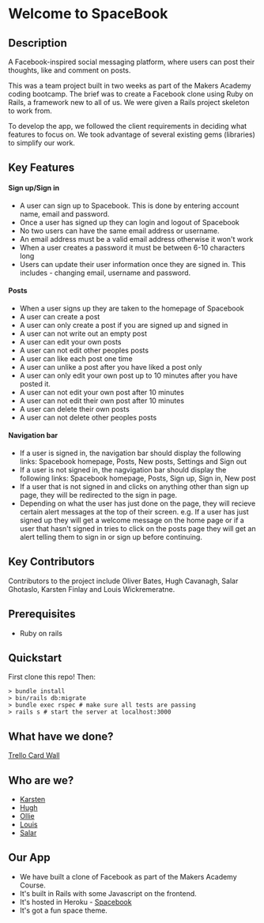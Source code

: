 # Welcome to SpaceBook

## Description

A Facebook-inspired social messaging platform, where users can post their thoughts, like and comment on posts.

This was a team project built in two weeks as part of the Makers Academy coding bootcamp. The brief was to create a Facebook clone using Ruby on Rails, a framework new to all of us. We were given a Rails project skeleton to work from.

To develop the app, we followed the client requirements in deciding what features to focus on. We took advantage of several existing gems (libraries) to simplify our work.

## Key Features

#### Sign up/Sign in

- A user can sign up to Spacebook. This is done by entering account name, email and password.
- Once a user has signed up they can login and logout of Spacebook
- No two users can have the same email address or username.
- An email address must be a valid email address otherwise it won't work
- When a user creates a password it must be between 6-10 characters long
- Users can update their user information once they are signed in. This includes - changing email, username and password.

#### Posts

- When a user signs up they are taken to the homepage of Spacebook
- A user can create a post
- A user can only create a post if you are signed up and signed in
- A user can not write out an empty post
- A user can edit your own posts
- A user can not edit other peoples posts
- A user can like each post one time
- A user can unlike a post after you have liked a post only
- A user can only edit your own post up to 10 minutes after you have posted it.
- A user can not edit your own post after 10 minutes
- A user can not edit their own post after 10 minutes
- A user can delete their own posts
- A user can not delete other peoples posts

#### Navigation bar

- If a user is signed in, the navigation bar should display the following links:
  Spacebook homepage, Posts, New posts, Settings and Sign out
- If a user is not signed in, the nagvigation bar should display the following links:
  Spacebook homepage, Posts, Sign up, Sign in, New post
- If a user that is not signed in and clicks on anything other than sign up page, they will be redirected to the sign in page.
- Depending on what the user has just done on the page, they will recieve certain alert messages at the top of their screen. e.g. If a user has just signed up they will get a welcome message on the home page or if a user that hasn't signed in tries to click on the posts page they will get an alert telling them to sign in or sign up before continuing.

## Key Contributors

Contributors to the project include Oliver Bates, Hugh Cavanagh, Salar Ghotaslo, Karsten Finlay and Louis Wickremeratne.

## Prerequisites

- Ruby on rails

## Quickstart

First clone this repo! Then:

```
> bundle install
> bin/rails db:migrate
> bundle exec rspec # make sure all tests are passing
> rails s # start the server at localhost:3000

```

## What have we done?

[Trello Card Wall](https://trello.com/b/9Td5gkMI/acebook-sholk)

## Who are we?

- [Karsten](https://github.com/KarstenFinlay)
- [Hugh](https://github.com/hacaravan)
- [Ollie](https://github.com/bateso88)
- [Louis](https://github.com/louiswicks)
- [Salar](https://github.com/SalarGhotaslo)

## Our App

- We have built a clone of Facebook as part of the Makers Academy Course.
- It's built in Rails with some Javascript on the frontend.
- It's hosted in Heroku -
  [Spacebook](https://fierce-plains-18412.herokuapp.com)
- It's got a fun space theme.
